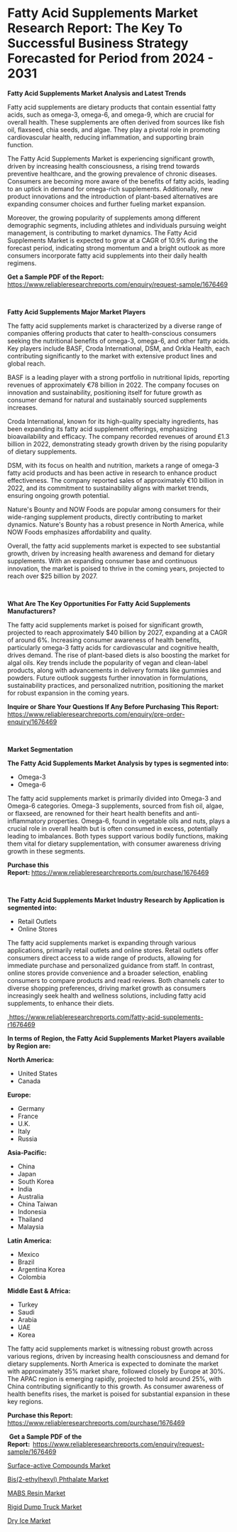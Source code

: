 <p><h1>Fatty Acid Supplements Market Research Report: The Key To Successful Business Strategy Forecasted for Period from 2024 - 2031</h1></p><p><strong>Fatty Acid Supplements Market Analysis and Latest Trends</strong></p>
<p><p>Fatty acid supplements are dietary products that contain essential fatty acids, such as omega-3, omega-6, and omega-9, which are crucial for overall health. These supplements are often derived from sources like fish oil, flaxseed, chia seeds, and algae. They play a pivotal role in promoting cardiovascular health, reducing inflammation, and supporting brain function.</p><p>The Fatty Acid Supplements Market is experiencing significant growth, driven by increasing health consciousness, a rising trend towards preventive healthcare, and the growing prevalence of chronic diseases. Consumers are becoming more aware of the benefits of fatty acids, leading to an uptick in demand for omega-rich supplements. Additionally, new product innovations and the introduction of plant-based alternatives are expanding consumer choices and further fueling market expansion. </p><p>Moreover, the growing popularity of supplements among different demographic segments, including athletes and individuals pursuing weight management, is contributing to market dynamics. The Fatty Acid Supplements Market is expected to grow at a CAGR of 10.9% during the forecast period, indicating strong momentum and a bright outlook as more consumers incorporate fatty acid supplements into their daily health regimens.</p></p>
<p><strong>Get a Sample PDF of the Report:&nbsp;</strong> <a href="https://www.reliableresearchreports.com/enquiry/request-sample/1676469?utm_campaign=120&utm_medium=2&utm_source=Github&utm_content=ia&utm_term=10122024&utm_id=fatty-acid-supplements">https://www.reliableresearchreports.com/enquiry/request-sample/1676469</a></p>
<p>&nbsp;</p>
<p><strong>Fatty Acid Supplements Major Market Players</strong></p>
<p><p>The fatty acid supplements market is characterized by a diverse range of companies offering products that cater to health-conscious consumers seeking the nutritional benefits of omega-3, omega-6, and other fatty acids. Key players include BASF, Croda International, DSM, and Orkla Health, each contributing significantly to the market with extensive product lines and global reach.</p><p>BASF is a leading player with a strong portfolio in nutritional lipids, reporting revenues of approximately €78 billion in 2022. The company focuses on innovation and sustainability, positioning itself for future growth as consumer demand for natural and sustainably sourced supplements increases.</p><p>Croda International, known for its high-quality specialty ingredients, has been expanding its fatty acid supplement offerings, emphasizing bioavailability and efficacy. The company recorded revenues of around £1.3 billion in 2022, demonstrating steady growth driven by the rising popularity of dietary supplements.</p><p>DSM, with its focus on health and nutrition, markets a range of omega-3 fatty acid products and has been active in research to enhance product effectiveness. The company reported sales of approximately €10 billion in 2022, and its commitment to sustainability aligns with market trends, ensuring ongoing growth potential.</p><p>Nature's Bounty and NOW Foods are popular among consumers for their wide-ranging supplement products, directly contributing to market dynamics. Nature's Bounty has a robust presence in North America, while NOW Foods emphasizes affordability and quality.</p><p>Overall, the fatty acid supplements market is expected to see substantial growth, driven by increasing health awareness and demand for dietary supplements. With an expanding consumer base and continuous innovation, the market is poised to thrive in the coming years, projected to reach over $25 billion by 2027.</p></p>
<p>&nbsp;</p>
<p><strong>What Are The Key Opportunities For Fatty Acid Supplements Manufacturers?</strong></p>
<p><p>The fatty acid supplements market is poised for significant growth, projected to reach approximately $40 billion by 2027, expanding at a CAGR of around 6%. Increasing consumer awareness of health benefits, particularly omega-3 fatty acids for cardiovascular and cognitive health, drives demand. The rise of plant-based diets is also boosting the market for algal oils. Key trends include the popularity of vegan and clean-label products, along with advancements in delivery formats like gummies and powders. Future outlook suggests further innovation in formulations, sustainability practices, and personalized nutrition, positioning the market for robust expansion in the coming years.</p></p>
<p><strong>Inquire or Share Your Questions If Any Before Purchasing This Report:</strong> <a href="https://www.reliableresearchreports.com/enquiry/pre-order-enquiry/1676469?utm_campaign=120&utm_medium=2&utm_source=Github&utm_content=ia&utm_term=10122024&utm_id=fatty-acid-supplements">https://www.reliableresearchreports.com/enquiry/pre-order-enquiry/1676469</a></p>
<p>&nbsp;</p>
<p><strong>Market Segmentation</strong></p>
<p><strong>The Fatty Acid Supplements Market Analysis by types is segmented into:</strong></p>
<p><ul><li>Omega-3</li><li>Omega-6</li></ul></p>
<p><p>The fatty acid supplements market is primarily divided into Omega-3 and Omega-6 categories. Omega-3 supplements, sourced from fish oil, algae, or flaxseed, are renowned for their heart health benefits and anti-inflammatory properties. Omega-6, found in vegetable oils and nuts, plays a crucial role in overall health but is often consumed in excess, potentially leading to imbalances. Both types support various bodily functions, making them vital for dietary supplementation, with consumer awareness driving growth in these segments.</p></p>
<p><strong>Purchase this Report:&nbsp;</strong><a href="https://www.reliableresearchreports.com/purchase/1676469?utm_campaign=120&utm_medium=2&utm_source=Github&utm_content=ia&utm_term=10122024&utm_id=fatty-acid-supplements">https://www.reliableresearchreports.com/purchase/1676469</a></p>
<p>&nbsp;</p>
<p><strong>The Fatty Acid Supplements Market Industry Research by Application is segmented into:</strong></p>
<p><ul><li>Retail Outlets</li><li>Online Stores</li></ul></p>
<p><p>The fatty acid supplements market is expanding through various applications, primarily retail outlets and online stores. Retail outlets offer consumers direct access to a wide range of products, allowing for immediate purchase and personalized guidance from staff. In contrast, online stores provide convenience and a broader selection, enabling consumers to compare products and read reviews. Both channels cater to diverse shopping preferences, driving market growth as consumers increasingly seek health and wellness solutions, including fatty acid supplements, to enhance their diets.</p></p>
<p><a href="https://www.reliableresearchreports.com/fatty-acid-supplements-r1676469?utm_campaign=120&utm_medium=2&utm_source=Github&utm_content=ia&utm_term=10122024&utm_id=fatty-acid-supplements">&nbsp;https://www.reliableresearchreports.com/fatty-acid-supplements-r1676469</a></p>
<p><strong>In terms of Region, the Fatty Acid Supplements Market Players available by Region are:</strong></p>
<p>
    <p> <strong> North America: </strong>
        <ul>
            <li>United States</li>
            <li>Canada</li>
        </ul>
        </p> 
    <p> <strong> Europe: </strong>
        <ul>
            <li>Germany</li>
            <li>France</li>
            <li>U.K.</li>
            <li>Italy</li>
            <li>Russia</li>
        </ul>
        </p> 
    <p> <strong> Asia-Pacific: </strong>
        <ul>
            <li>China</li>
            <li>Japan</li>
            <li>South Korea</li>
            <li>India</li>
            <li>Australia</li>
            <li>China Taiwan</li>
            <li>Indonesia</li>
            <li>Thailand</li>
            <li>Malaysia</li>
        </ul>
        </p> 
    <p> <strong> Latin America: </strong>
        <ul>
            <li>Mexico</li>
            <li>Brazil</li>
            <li>Argentina Korea</li>
            <li>Colombia</li>
        </ul>
        </p> 
    <p> <strong> Middle East & Africa: </strong>
        <ul>
            <li>Turkey</li>
            <li>Saudi</li>
            <li>Arabia</li>
            <li>UAE</li>
            <li>Korea</li>
        </ul>
    </p>
    </p>
<p><p>The fatty acid supplements market is witnessing robust growth across various regions, driven by increasing health consciousness and demand for dietary supplements. North America is expected to dominate the market with approximately 35% market share, followed closely by Europe at 30%. The APAC region is emerging rapidly, projected to hold around 25%, with China contributing significantly to this growth. As consumer awareness of health benefits rises, the market is poised for substantial expansion in these key regions.</p></p>
<p><strong>Purchase this Report: </strong><a href="https://www.reliableresearchreports.com/purchase/1676469?utm_campaign=120&utm_medium=2&utm_source=Github&utm_content=ia&utm_term=10122024&utm_id=fatty-acid-supplements">https://www.reliableresearchreports.com/purchase/1676469</a></p>
<p>&nbsp;<strong>Get a Sample PDF of the Report:&nbsp;&nbsp;</strong><a href="https://www.reliableresearchreports.com/enquiry/request-sample/1676469?utm_campaign=120&utm_medium=2&utm_source=Github&utm_content=ia&utm_term=10122024&utm_id=fatty-acid-supplements">https://www.reliableresearchreports.com/enquiry/request-sample/1676469</a></p>
<p><strong></strong></p>
<p><p><a href="https://github.com/DianaWilson796/Market-Research-Report-List-1/blob/main/surface-active-compounds-market.md?utm_campaign=120&utm_medium=2&utm_source=Github&utm_content=ia&utm_term=10122024&utm_id=fatty-acid-supplements">Surface-active Compounds Market</a></p><p><a href="https://github.com/joannesouthgate/Market-Research-Report-List-5/blob/main/bis2-ethylhexyl-phthalate-market.md?utm_campaign=120&utm_medium=2&utm_source=Github&utm_content=ia&utm_term=10122024&utm_id=fatty-acid-supplements">Bis(2-ethylhexyl) Phthalate Market</a></p><p><a href="https://www.linkedin.com/pulse/mabs-resin-market-highlights-industry-growth-138-cagr-from-mfr2f?utm_campaign=120&utm_medium=2&utm_source=Github&utm_content=ia&utm_term=10122024&utm_id=fatty-acid-supplements">MABS Resin Market</a></p><p><a href="https://www.linkedin.com/pulse/rigid-dump-truck-market-transformation-comparative-analysis-d6k1e?utm_campaign=120&utm_medium=2&utm_source=Github&utm_content=ia&utm_term=10122024&utm_id=fatty-acid-supplements">Rigid Dump Truck Market</a></p><p><a href="https://www.linkedin.com/pulse/key-driving-factors-dry-ice-industry-striking-cagr-104-jmb6f?utm_campaign=120&utm_medium=2&utm_source=Github&utm_content=ia&utm_term=10122024&utm_id=fatty-acid-supplements">Dry Ice Market</a></p></p>